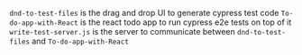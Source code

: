 `dnd-to-test-files` is the drag and drop UI to generate cypress test code
`To-do-app-with-React` is the react todo app to run cypress e2e tests on top of it
`write-test-server.js` is the server to communicate between `dnd-to-test-files` and `To-do-app-with-React`
